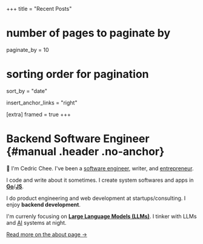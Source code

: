 +++
title = "Recent Posts"
# number of pages to paginate by
paginate_by = 10

# sorting order for pagination
sort_by = "date"

insert_anchor_links = "right"

[extra]
framed = true
+++

# Backend Software Engineer {#manual .header .no-anchor}

👋 I'm Cedric Chee. I've been a [software engineer](https://github.com/cedrickchee), writer,
and [entrepreneur](https://www.linkedin.com/posts/cedricchee_today-we-are-crossing-the-finishing-line-activity-6517235249297096704-9wo8).

I code and write about it sometimes. I create system softwares and apps in [**Go**](https://github.com/cedrickchee?tab=repositories&q=&type=source&language=go&sort=stargazers)/[**JS**](https://github.com/cedrickchee?tab=repositories&q=&type=source&language=javascript&sort=stargazers).

I do product engineering and web development at startups/consulting. I enjoy **backend development**.

I'm currenly focusing on [**Large Language Models (LLMs)**](/tags/llm/). I tinker with LLMs and [AI](/tags/ai/) systems at night.

[Read more on the about page →](@/pages/about.md)
